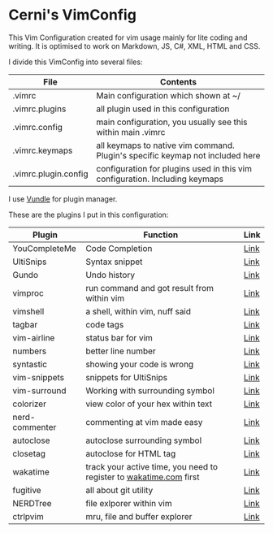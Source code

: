 # Cerni's VimConfig
This Vim Configuration created for vim usage mainly for lite coding and writing. It is optimised to work on Markdown, JS, C#, XML, HTML and CSS.

I divide this VimConfig into several files:

| File | Contents |
| --- | --- |
| .vimrc | Main configuration which shown at ~/ |
| .vimrc.plugins | all plugin used in this configuration |
| .vimrc.config | main configuration, you usually see this within main .vimrc |
| .vimrc.keymaps | all keymaps to native vim command. Plugin's specific keymap not included here |
| .vimrc.plugin.config | configuration for plugins used in this vim configuration. Including keymaps |

I use [Vundle](https://github.com/VundleVim/Vundle.vim) for plugin manager.

These are the plugins I put in this configuration:

| Plugin | Function | Link |
| --- | --- | --- |
| YouCompleteMe | Code Completion | [Link](https://github.com/Valloric/YouCompleteMe) |
| UltiSnips | Syntax snippet | [Link](https://github.com/sirver/ultisnips) |
| Gundo | Undo history | [Link](https://github.com/sjl/Gundo.vim) |
| vimproc | run command and got result from within vim | [Link](https://github.com/shougo/vimproc.vim) |
| vimshell | a shell, within vim, nuff said | [Link](https://github.com/shougo/vimshell.vim) |
| tagbar | code tags | [Link](https://github.com/majutsushi/tagbar) |
| vim-airline | status bar for vim | [Link](https://github.com/bling/vim-airline) |
| numbers | better line number | [Link](https://github.com/myusuf3/numbers.vim) |
| syntastic | showing your code is wrong | [Link](https://github.com/scrooloose/syntastic) |
| vim-snippets | snippets for UltiSnips | [Link](https://github.com/honza/vim-snippets) |
| vim-surround | Working with surrounding symbol | [Link](https://github.com/tpope/vim-surround) |
| colorizer | view color of your hex within text | [Link](https://github.com/lilydjwg/colorizer) |
| nerd-commenter | commenting at vim made easy | [Link](https://github.com/scrooloose/nerdcommenter) |
| autoclose | autoclose surrounding symbol | [Link](https://github.com/Townk/vim-autoclose) |
| closetag | autoclose for HTML tag | [Link](https://github.com/vim-scripts/closetag.vim) |
| wakatime | track your active time, you need to register to [wakatime.com](https://wakatime.com/) first | [Link](https://github.com/wakatime/vim-wakatime) |
| fugitive | all about git utility | [Link](https://github.com/tpope/vim-fugitive) |
| NERDTree | file exlporer within vim | [Link](https://github.com/scrooloose/nerdtree) |
| ctrlpvim | mru, file and buffer explorer | [Link](https://github.com/ctrlpvim/ctrlp.vim) |

